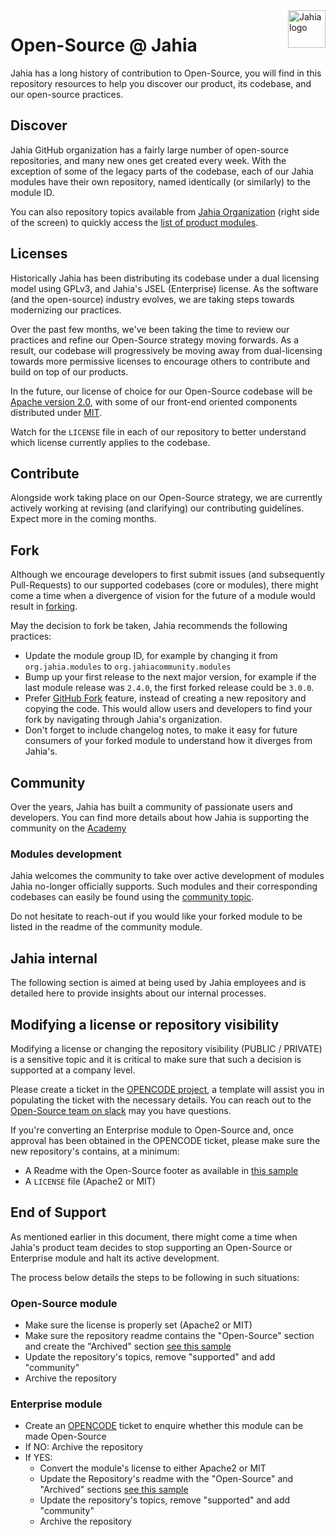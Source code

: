 <a href="https://www.jahia.com/">
    <img src="https://www.jahia.com/modules/jahiacom-templates/images/jahia-3x.png" alt="Jahia logo" title="Jahia" align="right" height="60" />
</a>

# Open-Source @ Jahia

Jahia has a long history of contribution to Open-Source, you will find in this repository resources to help you discover our product, its codebase, and our open-source practices. 

## Discover

Jahia GitHub organization has a fairly large number of open-source repositories, and many new ones get created every week. With the exception of some of the legacy parts of the codebase, each of our Jahia modules have their own repository, named identically (or similarly) to the module ID. 

You can also repository topics available from [Jahia Organization](https://github.com/Jahia) (right side of the screen) to quickly access the [list of product modules](https://github.com/search?q=topic%3Aproduct+org%3AJahia). 

## Licenses

Historically Jahia has been distributing its codebase under a dual licensing model using GPLv3, and Jahia's JSEL (Enterprise) license. As the software (and the open-source) industry evolves, we are taking steps towards modernizing our practices. 

Over the past few months, we've been taking the time to review our practices and refine our Open-Source strategy moving forwards. As a result, our codebase will progressively be moving away from dual-licensing towards more permissive licenses to encourage others to contribute and build on top of our products.

In the future, our license of choice for our Open-Source codebase will be [Apache version 2.0](https://www.apache.org/licenses/LICENSE-2.0), with some of our front-end oriented components distributed under [MIT](https://opensource.org/licenses/MIT). 

Watch for the `LICENSE` file in each of our repository to better understand which license currently applies to the codebase.

## Contribute

Alongside work taking place on our Open-Source strategy, we are currently actively working at revising (and clarifying) our contributing guidelines. Expect more in the coming months.

## Fork

Although we encourage developers to first submit issues (and subsequently Pull-Requests) to our supported codebases (core or modules), there might come a time when a divergence of vision for the future of a module would result in [forking](https://en.wikipedia.org/wiki/Fork_(software_development)). 

May the decision to fork be taken, Jahia recommends the following practices:
* Update the module group ID, for example by changing it from `org.jahia.modules` to `org.jahiacommunity.modules`
* Bump up your first release to the next major version, for example if the last module release was `2.4.0`, the first forked release could be `3.0.0`.
* Prefer [GitHub Fork](https://docs.github.com/en/github/getting-started-with-github/fork-a-repo) feature, instead of creating a new repository and copying the code. This would allow users and developers to find your fork by navigating through Jahia's organization.
* Don't forget to include changelog notes, to make it easy for future consumers of your forked module to understand how it diverges from Jahia's.

## Community

Over the years, Jahia has built a community of passionate users and developers. You can find more details about how Jahia is supporting the community on the [Academy](https://academy.jahia.com/community)

### Modules development

Jahia welcomes the community to take over active development of modules Jahia no-longer officially supports. Such modules and their corresponding codebases can easily be found using the [community topic](https://github.com/search?q=topic%3Acommunity+org%3AJahia).

Do not hesitate to reach-out if you would like your forked module to be listed in the readme of the community module.

## Jahia internal

The following section is aimed at being used by Jahia employees and is detailed here to provide insights about our internal processes.

## Modifying a license or repository visibility

Modifying a license or changing the repository visibility (PUBLIC / PRIVATE) is a sensitive topic and it is critical to make sure that such a decision is supported at a company level.

Please create a ticket in the [OPENCODE project](https://jira.jahia.org/projects/OPENCODE/issues), a template will assist you in populating the ticket with the necessary details. You can reach out to the [Open-Source team on slack](https://jahia.slack.com/archives/CRNNE2J6T) may you have questions.

If you're converting an Enterprise module to Open-Source and, once approval has been obtained in the OPENCODE ticket, please make sure the new repository's contains, at a minimum:

* A Readme with the Open-Source footer as available in [this sample](./README_OpenSource.md)
* A `LICENSE` file (Apache2 or MIT)

## End of Support

As mentioned earlier in this document, there might come a time when Jahia's product team decides to stop supporting an Open-Source or Enterprise module and halt its active development. 

The process below details the steps to be following in such situations:

### Open-Source module

* Make sure the license is properly set (Apache2 or MIT)
* Make sure the repository readme contains the "Open-Source" section and create the "Archived" section [see this sample](./README_Archived.md)
* Update the repository's topics, remove "supported" and add "community"
* Archive the repository

### Enterprise module

* Create an [OPENCODE](https://jira.jahia.org/projects/OPENCODE/issues) ticket to enquire whether this module can be made Open-Source
* If NO: Archive the repository
* If YES:
  * Convert the module's license to either Apache2 or MIT
  * Update the Repository's readme with the "Open-Source" and "Archived" sections [see this sample](./README_Archived.md)
  * Update the repository's topics, remove "supported" and add "community"
  * Archive the repository
